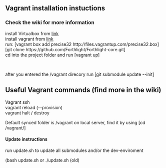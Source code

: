 <h2>Vagrant installation instuctions</h2>
<h3>Check the wiki for more information</h3>

<p>install Virtualbox from <a href="https://www.virtualbox.org/‎">link</a><br>
install vagrant from <a href="http://vagrantup.com">link</a><br>
run: [vagrant box add precise32 http://files.vagrantup.com/precise32.box]<br>
[git clone https://github.com/Forthlight/Forthlight-core.git]<br>
cd into the project folder and run [vagrant up]</p><br>
<p>after you entered the /vagrant direcory run [git submodule update --init]

<h2>Useful Vagrant commands (find more in the wiki)</h2>
<p>
Vagrant ssh <br>
vagrant reload (--provision)<br>
vagrant halt / destroy<br>
</p>
Default synced folder is /vagrant on local server, find it by using [cd /vagrant/]<br>


<h4>Update instructions</h4>
<p>run update.sh to update all submodules and/or the dev-enviroment</p>

<p>(bash update.sh or ./update.sh (old)</p>
